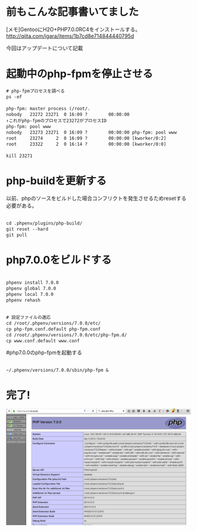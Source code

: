 # 前もこんな記事書いてました

[メモ]GentooにH2O+PHP7.0.0RC4をインストールする。
http://qiita.com/igara/items/1b7cd8e714844440795d

今回はアップデートについて記載

# 起動中のphp-fpmを停止させる

```
# php-fpmプロセスを調べる
ps -ef

php-fpm: master process (/root/.
nobody   23272 23271  0 16:09 ?        00:00:00 
↑これがphp-fpmのプロセスで23272がプロセスID
php-fpm: pool www
nobody   23273 23271  0 16:09 ?        00:00:00 php-fpm: pool www
root     23274     2  0 16:09 ?        00:00:00 [kworker/0:2]
root     23322     2  0 16:14 ?        00:00:00 [kworker/0:0]

kill 23271

```

# php-buildを更新する

以前、phpのソースをビルドした場合コンフリクトを発生させるためresetする必要がある。

```

cd .phpenv/plugins/php-build/
git reset --hard
git pull

```

# php7.0.0をビルドする

```

phpenv install 7.0.0
phpenv global 7.0.0
phpenv local 7.0.0
phpenv rehash

```

```

# 設定ファイルの適応
cd /root/.phpenv/versions/7.0.0/etc/
cp php-fpm.conf.default php-fpm.conf
cd /root/.phpenv/versions/7.0.0/etc/php-fpm.d/
cp www.conf.default www.conf

```


#php7.0.0のphp-fpmを起動する

```

~/.phpenv/versions/7.0.0/sbin/php-fpm &

```

# 完了!
![スクリーンショット 2015-12-05 16.23.34.png](0-md.png)
